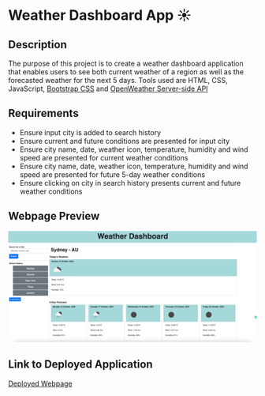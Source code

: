 # Weather Dashboard App ☀️

## Description
The purpose of this project is to create a weather dashboard application that enables users to see both current weather of a region as well as the forecasted weather for the next 5 days.
Tools used are HTML, CSS, JavaScript, [Bootstrap CSS](https://getbootstrap.com/docs/5.0/getting-started/introduction/) and [OpenWeather Server-side API](https://openweathermap.org/forecast5#geocoding)

## Requirements
- Ensure input city is added to search history
- Ensure current and future conditions are presented for input city
- Ensure city name, date, weather icon, temperature, humidity and wind speed are presented for current weather conditions
- Ensure city name, date, weather icon, temperature, humidity and wind speed are presented for future 5-day weather conditions
- Ensure clicking on city in search history presents current and future weather conditions

## Webpage Preview
![Webpage Screenshot 1](assets/images/weather-application-1.png)

## Link to Deployed Application
[Deployed Webpage](https://ajayshans.github.io/weather-dashboard-app/)